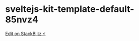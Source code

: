 # sveltejs-kit-template-default-85nvz4

[Edit on StackBlitz ⚡️](https://stackblitz.com/edit/sveltejs-kit-template-default-85nvz4)